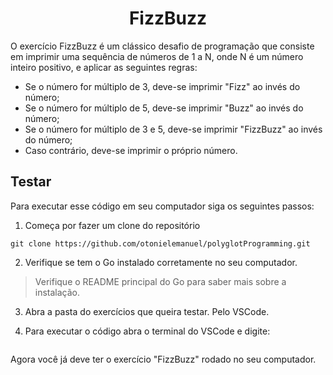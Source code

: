 <h1 align="center">FizzBuzz</h1>

O exercício FizzBuzz é um clássico desafio de programação que consiste em imprimir uma sequência de números de 1 a N, onde N é um número inteiro positivo, e aplicar as seguintes regras:

+   Se o número for múltiplo de 3, deve-se imprimir "Fizz" ao invés do número;
+   Se o número for múltiplo de 5, deve-se imprimir "Buzz" ao invés do número;
+   Se o número for múltiplo de 3 e 5, deve-se imprimir "FizzBuzz" ao invés do número;
+   Caso contrário, deve-se imprimir o próprio número.

## Testar

Para executar esse código em seu computador siga os seguintes passos:

1. Começa por fazer um clone do repositório

```
git clone https://github.com/otonielemanuel/polyglotProgramming.git
```

2. Verifique se tem o Go instalado corretamente no seu computador.

> Verifique o README principal do Go para saber mais sobre a instalação.

3. Abra a pasta do exercícios que queira testar. Pelo VSCode.

4. Para executar o código abra o terminal do VSCode e digite:

```

```

Agora você já deve ter o exercício "FizzBuzz" rodado no seu computador.